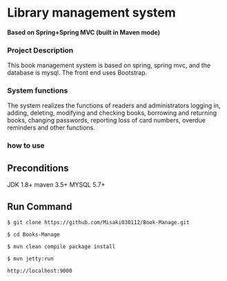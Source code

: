 # Library management system
#### Based on Spring+Spring MVC (built in Maven mode)
### Project Description
   This book management system is based on spring, spring mvc, and the database is mysql. 
The front end uses Bootstrap.
### System functions
   The system realizes the functions of readers and administrators logging in, adding, deleting,
modifying and checking books, borrowing and returning books, changing passwords, reporting loss of card numbers,
overdue reminders and other functions.
### how to use

## Preconditions
JDK 1.8+
maven 3.5+
MYSQL 5.7+

## Run Command
```
$ git clone https://github.com/Misaki030112/Book-Manage.git

$ cd Books-Manage

$ mvn clean compile package install 

$ mvn jetty:run

http://localhost:9000
```

